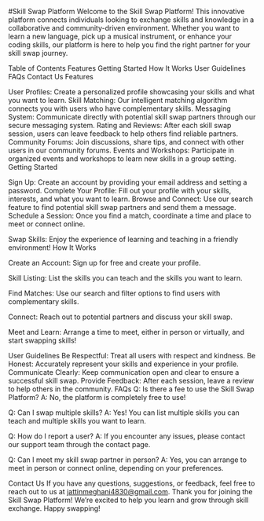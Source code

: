 #Skill Swap Platform
Welcome to the Skill Swap Platform! This innovative platform connects individuals looking to exchange skills and knowledge in a collaborative and community-driven environment. Whether you want to learn a new language, pick up a musical instrument, or enhance your coding skills, our platform is here to help you find the right partner for your skill swap journey.

Table of Contents
Features
Getting Started
How It Works
User Guidelines
FAQs
Contact Us
Features

User Profiles: Create a personalized profile showcasing your skills and what you want to learn.
Skill Matching: Our intelligent matching algorithm connects you with users who have complementary skills.
Messaging System: Communicate directly with potential skill swap partners through our secure messaging system.
Rating and Reviews: After each skill swap session, users can leave feedback to help others find reliable partners.
Community Forums: Join discussions, share tips, and connect with other users in our community forums.
Events and Workshops: Participate in organized events and workshops to learn new skills in a group setting.
Getting Started

Sign Up: Create an account by providing your email address and setting a password.
Complete Your Profile: Fill out your profile with your skills, interests, and what you want to learn.
Browse and Connect: Use our search feature to find potential skill swap partners and send them a message.
Schedule a Session: Once you find a match, coordinate a time and place to meet or connect online.

Swap Skills: Enjoy the experience of learning and teaching in a friendly environment!
How It Works

Create an Account: Sign up for free and create your profile.

Skill Listing: List the skills you can teach and the skills you want to learn.

Find Matches: Use our search and filter options to find users with complementary skills.

Connect: Reach out to potential partners and discuss your skill swap.

Meet and Learn: Arrange a time to meet, either in person or virtually, and start swapping skills!

User Guidelines
Be Respectful: Treat all users with respect and kindness.
Be Honest: Accurately represent your skills and experience in your profile.
Communicate Clearly: Keep communication open and clear to ensure a successful skill swap.
Provide Feedback: After each session, leave a review to help others in the community.
FAQs
Q: Is there a fee to use the Skill Swap Platform?
A: No, the platform is completely free to use!

Q: Can I swap multiple skills?
A: Yes! You can list multiple skills you can teach and multiple skills you want to learn.

Q: How do I report a user?
A: If you encounter any issues, please contact our support team through the contact page.

Q: Can I meet my skill swap partner in person?
A: Yes, you can arrange to meet in person or connect online, depending on your preferences.

Contact Us
If you have any questions, suggestions, or feedback, feel free to reach out to us at jattinmeghani4830@gmail.com.
Thank you for joining the Skill Swap Platform! We’re excited to help you learn and grow through skill exchange. Happy swapping!
